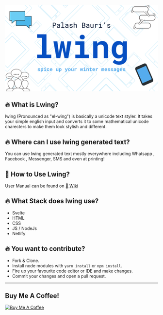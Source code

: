 ![](./public/lwing_cover.png)

## 🔥 What is Lwing?
lwing (Pronounced as "el-wing") is basically a unicode text styler. 
It takes your simple english input and converts it to some mathematical unicode charecters to make them look stylish and different.

## 🔥 Where can I use lwing generated text?
You can use lwing generated text mostly everywhere including Whatsapp , Facebook , Messenger, SMS and even at printing!

## 🤔 How to Use Lwing?
User Manual can be found on [📓 Wiki](https://github.com/bauripalash/lwing/wiki)

## 🔥 What Stack does lwing use?
* Svelte
* HTML
* CSS
* JS / NodeJs
* Netlify

## 🔥 You want to contribute?
* Fork & Clone.
* Install node modules with `yarn install` or `npm install`.
* Fire up your favourite code editor or IDE and make changes.
* Commit your changes and open a pull request.

---
## Buy Me A Coffee!
<a href="https://www.buymeacoffee.com/palash" target="_blank"><img src="https://cdn.buymeacoffee.com/buttons/default-orange.png" alt="Buy Me A Coffee" style="height: 40px !important;width: 80px !important;" ></a>
